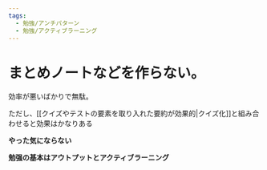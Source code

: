 ```yaml
---
tags:
  - 勉強/アンチパターン
  - 勉強/アクティブラーニング
---
```


# まとめノートなどを作らない。

効率が悪いばかりで無駄。

ただし、[[クイズやテストの要素を取り入れた要約が効果的|クイズ化]]と組み合わせると効果はかなりある

**やった気にならない**

**勉强の基本はアウトプットとアクティブラーニング**

